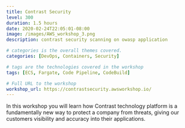 ```yaml
---
title: Contrast Security
level: 300
duration: 1.5 hours
date: 2020-02-24T22:05:01-08:00
image: /images/AWS_workshop_3.png
description: contrast security scanning on owasp application

# categories is the overall themes covered. 
categories: [DevOps, Containers, Security]

# tags are the technologies covered in the workshop
tags: [ECS, Fargate, Code Pipeline, CodeBuild]

# Full URL to the workshop
workshop_url: https://contrastsecurity.awsworkshop.io/
---
```


In this workshop you will learn how Contrast technology platform is a fundamentally new way to protect a company from threats, giving our customers visibility and accuracy into their applications. 
